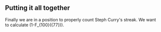 ## **Putting it all together**

Finally we are in a position to properly count Steph Curry's streak.  We want to calculate \(1-F_{100}({77})\).